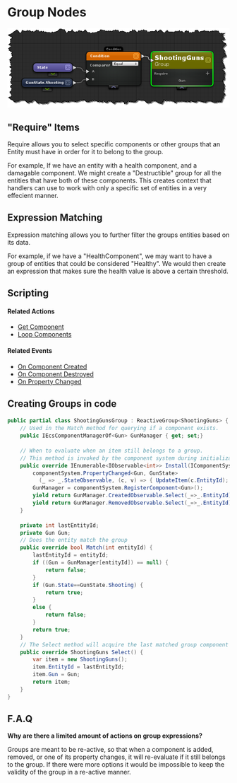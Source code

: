 # Group Nodes
![](../images/rCnwuqS.png)
## "Require" Items
Require allows you to select specific components or other groups that an Entity must have in order for it to belong to the group.  

For example, If we have an entity with a health component, and a damagable component.  We might create a "Destructible" group for all the entities that have both of these components.  This creates context that handlers can use to work with only a specific set of entities in a very effecient manner.

## Expression Matching
Expression matching allows you to further filter the groups entities based on its data.

For example, if we have a "HealthComponent", we may want to have a group of entities that could be considered "Healthy".  We would then create an expression that makes sure the health value is above a certain threshold.

## Scripting
#### Related Actions
- [Get Component]()
- [Loop Components]()

#### Related Events
- [On Component Created]()
- [On Component Destroyed]()
- [On Property Changed]()

## Creating Groups in code
```cs
public partial class ShootingGunsGroup : ReactiveGroup<ShootingGuns> {
    // Used in the Match method for querying if a component exists.
    public IEcsComponentManagerOf<Gun> GunManager { get; set;}

    // When to evaluate when an item still belongs to a group.
    // This method is invoked by the component system during initialization.
    public override IEnumerable<IObservable<int>> Install(IComponentSystem componentSystem) {
        componentSystem.PropertyChanged<Gun, GunState>
          (_ => _.StateObservable, (c, v) => { UpdateItem(c.EntityId); });
        GunManager = componentSystem.RegisterComponent<Gun>();
        yield return GunManager.CreatedObservable.Select(_=>_.EntityId);
        yield return GunManager.RemovedObservable.Select(_=>_.EntityId);
    }

    private int lastEntityId;
    private Gun Gun;
    // Does the entity match the group
    public override bool Match(int entityId) {
        lastEntityId = entityId;
        if ((Gun = GunManager[entityId]) == null) {
            return false;
        }
        if (Gun.State==GunState.Shooting) {
            return true;
        }
        else {
            return false;
        }
        return true;
    }
    // The Select method will acquire the last matched group component
    public override ShootingGuns Select() {
        var item = new ShootingGuns();
        item.EntityId = lastEntityId;
        item.Gun = Gun;
        return item;
    }
}

```

## F.A.Q
**Why are there a limited amount of actions on group expressions?**

Groups are meant to be re-active, so that when a component is added, removed, or one of its property changes, it will re-evaluate if it still belongs to the group.  If there were more options it would be impossible to keep the validity of the group in a re-active manner.
